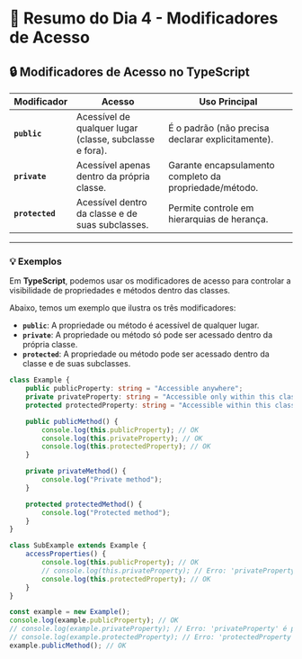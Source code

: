 # 📅 Resumo do Dia 4 - Modificadores de Acesso

## 🔒 Modificadores de Acesso no TypeScript

| Modificador  | Acesso                                              | Uso Principal                                     |
|--------------|-----------------------------------------------------|--------------------------------------------------|
| **`public`** | Acessível de qualquer lugar (classe, subclasse e fora). | É o padrão (não precisa declarar explicitamente). |
| **`private`** | Acessível apenas dentro da própria classe.           | Garante encapsulamento completo da propriedade/método. |
| **`protected`** | Acessível dentro da classe e de suas subclasses.    | Permite controle em hierarquias de herança.      |

---

### 💡 Exemplos

Em **TypeScript**, podemos usar os modificadores de acesso para controlar a visibilidade de propriedades e métodos dentro das classes.

Abaixo, temos um exemplo que ilustra os três modificadores:

- **`public`**: A propriedade ou método é acessível de qualquer lugar.
- **`private`**: A propriedade ou método só pode ser acessado dentro da própria classe.
- **`protected`**: A propriedade ou método pode ser acessado dentro da classe e de suas subclasses.

```typescript
class Example {
    public publicProperty: string = "Accessible anywhere";
    private privateProperty: string = "Accessible only within this class";
    protected protectedProperty: string = "Accessible within this class and subclasses";

    public publicMethod() {
        console.log(this.publicProperty); // OK
        console.log(this.privateProperty); // OK
        console.log(this.protectedProperty); // OK
    }

    private privateMethod() {
        console.log("Private method");
    }

    protected protectedMethod() {
        console.log("Protected method");
    }
}

class SubExample extends Example {
    accessProperties() {
        console.log(this.publicProperty); // OK
        // console.log(this.privateProperty); // Erro: 'privateProperty' é privado
        console.log(this.protectedProperty); // OK
    }
}

const example = new Example();
console.log(example.publicProperty); // OK
// console.log(example.privateProperty); // Erro: 'privateProperty' é privado
// console.log(example.protectedProperty); // Erro: 'protectedProperty' é protegido
example.publicMethod(); // OK
```